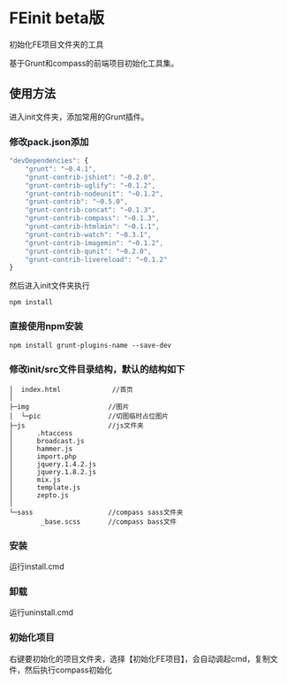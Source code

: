 FEinit beta版
======

初始化FE项目文件夹的工具

基于Grunt和compass的前端项目初始化工具集。

## 使用方法

进入init文件夹，添加常用的Grunt插件。

### 修改pack.json添加
```javascript
"devDependencies": {
    "grunt": "~0.4.1",
    "grunt-contrib-jshint": "~0.2.0",
    "grunt-contrib-uglify": "~0.1.2",
    "grunt-contrib-nodeunit": "~0.1.2",
    "grunt-contrib": "~0.5.0",
    "grunt-contrib-concat": "~0.1.3",
    "grunt-contrib-compass": "~0.1.3",
    "grunt-contrib-htmlmin": "~0.1.1",
    "grunt-contrib-watch": "~0.3.1",
    "grunt-contrib-imagemin": "~0.1.2",
    "grunt-contrib-qunit": "~0.2.0",
    "grunt-contrib-livereload": "~0.1.2"
}
```

然后进入init文件夹执行

    npm install

### 直接使用npm安装

    npm install grunt-plugins-name --save-dev

### 修改init/src文件目录结构，默认的结构如下

    │  index.html             //首页
    │
    ├─img                    //图片
    │  └─pic                 //切图临时占位图片       
    ├─js                     //js文件夹
    │      .htaccess
    │      broadcast.js
    │      hammer.js
    │      import.php
    │      jquery.1.4.2.js 
    │      jquery.1.8.2.js    
    │      mix.js
    │      template.js
    │      zepto.js
    │
    └─sass                   //compass sass文件夹
            _base.scss       //compass bass文件

### 安装

运行install.cmd

### 卸载

运行uninstall.cmd

### 初始化项目

右键要初始化的项目文件夹，选择【初始化FE项目】，会自动调起cmd，复制文件，然后执行compass初始化